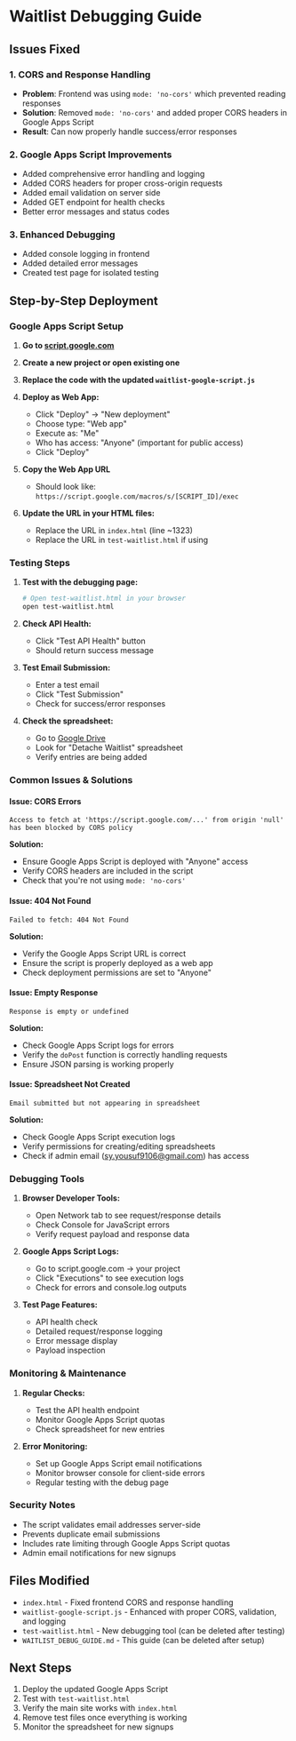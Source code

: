 # Waitlist Debugging Guide

## Issues Fixed

### 1. **CORS and Response Handling**
- **Problem**: Frontend was using `mode: 'no-cors'` which prevented reading responses
- **Solution**: Removed `mode: 'no-cors'` and added proper CORS headers in Google Apps Script
- **Result**: Can now properly handle success/error responses

### 2. **Google Apps Script Improvements**
- Added comprehensive error handling and logging
- Added CORS headers for proper cross-origin requests
- Added email validation on server side
- Added GET endpoint for health checks
- Better error messages and status codes

### 3. **Enhanced Debugging**
- Added console logging in frontend
- Added detailed error messages
- Created test page for isolated testing

## Step-by-Step Deployment

### Google Apps Script Setup

1. **Go to [script.google.com](https://script.google.com)**

2. **Create a new project or open existing one**

3. **Replace the code with the updated `waitlist-google-script.js`**

4. **Deploy as Web App:**
   - Click "Deploy" → "New deployment"
   - Choose type: "Web app"
   - Execute as: "Me"
   - Who has access: "Anyone" (important for public access)
   - Click "Deploy"

5. **Copy the Web App URL**
   - Should look like: `https://script.google.com/macros/s/[SCRIPT_ID]/exec`

6. **Update the URL in your HTML files:**
   - Replace the URL in `index.html` (line ~1323)
   - Replace the URL in `test-waitlist.html` if using

### Testing Steps

1. **Test with the debugging page:**
   ```bash
   # Open test-waitlist.html in your browser
   open test-waitlist.html
   ```

2. **Check API Health:**
   - Click "Test API Health" button
   - Should return success message

3. **Test Email Submission:**
   - Enter a test email
   - Click "Test Submission"
   - Check for success/error responses

4. **Check the spreadsheet:**
   - Go to [Google Drive](https://drive.google.com)
   - Look for "Detache Waitlist" spreadsheet
   - Verify entries are being added

### Common Issues & Solutions

#### Issue: CORS Errors
```
Access to fetch at 'https://script.google.com/...' from origin 'null' has been blocked by CORS policy
```
**Solution:**
- Ensure Google Apps Script is deployed with "Anyone" access
- Verify CORS headers are included in the script
- Check that you're not using `mode: 'no-cors'`

#### Issue: 404 Not Found
```
Failed to fetch: 404 Not Found
```
**Solution:**
- Verify the Google Apps Script URL is correct
- Ensure the script is properly deployed as a web app
- Check deployment permissions are set to "Anyone"

#### Issue: Empty Response
```
Response is empty or undefined
```
**Solution:**
- Check Google Apps Script logs for errors
- Verify the `doPost` function is correctly handling requests
- Ensure JSON parsing is working properly

#### Issue: Spreadsheet Not Created
```
Email submitted but not appearing in spreadsheet
```
**Solution:**
- Check Google Apps Script execution logs
- Verify permissions for creating/editing spreadsheets
- Check if admin email (sy.yousuf9106@gmail.com) has access

### Debugging Tools

1. **Browser Developer Tools:**
   - Open Network tab to see request/response details
   - Check Console for JavaScript errors
   - Verify request payload and response data

2. **Google Apps Script Logs:**
   - Go to script.google.com → your project
   - Click "Executions" to see execution logs
   - Check for errors and console.log outputs

3. **Test Page Features:**
   - API health check
   - Detailed request/response logging
   - Error message display
   - Payload inspection

### Monitoring & Maintenance

1. **Regular Checks:**
   - Test the API health endpoint
   - Monitor Google Apps Script quotas
   - Check spreadsheet for new entries

2. **Error Monitoring:**
   - Set up Google Apps Script email notifications
   - Monitor browser console for client-side errors
   - Regular testing with the debug page

### Security Notes

- The script validates email addresses server-side
- Prevents duplicate email submissions
- Includes rate limiting through Google Apps Script quotas
- Admin email notifications for new signups

## Files Modified

- `index.html` - Fixed frontend CORS and response handling
- `waitlist-google-script.js` - Enhanced with proper CORS, validation, and logging
- `test-waitlist.html` - New debugging tool (can be deleted after testing)
- `WAITLIST_DEBUG_GUIDE.md` - This guide (can be deleted after setup)

## Next Steps

1. Deploy the updated Google Apps Script
2. Test with `test-waitlist.html`
3. Verify the main site works with `index.html`
4. Remove test files once everything is working
5. Monitor the spreadsheet for new signups 